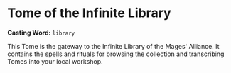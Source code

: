 # Tome of the Infinite Library

**Casting Word:** `library`

This Tome is the gateway to the Infinite Library of the Mages' Alliance. It contains the spells and rituals for browsing the collection and transcribing Tomes into your local workshop.
